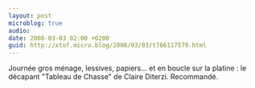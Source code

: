```yaml
---
layout: post
microblog: true
audio: 
date: 2008-03-03 02:00 +0200
guid: http://xtof.micro.blog/2008/03/03/t766117579.html
---
```

Journée gros ménage, lessives, papiers... et en boucle sur la platine : le décapant "Tableau de Chasse" de Claire Diterzi.  Recommandé.
